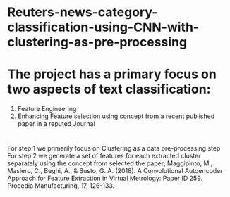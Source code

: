 # Reuters-news-category-classification-using-CNN-with-clustering-as-pre-processing
# The project has a primary focus on two aspects of text classification:
1. Feature Engineering 
2. Enhancing Feature selection using concept from a recent published paper in a reputed Journal 
#
For step 1 we primarily focus on Clustering as a data pre-processing step <br />
For step 2 we generate a set of features for each extracted cluster separately using the concept from selected the paper; Maggipinto, M., Masiero, C., Beghi, A., & Susto, G. A. (2018). A Convolutional Autoencoder Approach for Feature Extraction in Virtual Metrology: Paper ID 259. Procedia Manufacturing, 17, 126-133.
